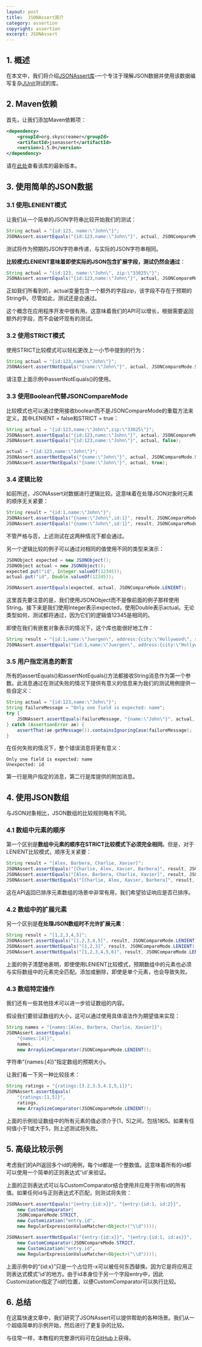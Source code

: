 ```yaml
---
layout: post
title:  JSONAssert简介
category: assertion
copyright: assertion
excerpt: JSONAssert
---
```


## 1. 概述

在本文中，我们将介绍[JSONAssert库](http://jsonassert.skyscreamer.org/)-一个专注于理解JSON数据并使用该数据编写复杂[JUnit](http://junit.org/junit4/)测试的库。

## 2. Maven依赖

首先，让我们添加Maven依赖项：

```xml
<dependency>
    <groupId>org.skyscreamer</groupId>
    <artifactId>jsonassert</artifactId>
    <version>1.5.0</version>
</dependency>
```

请在[此处](https://central.sonatype.com/artifact/org.skyscreamer/jsonassert/1.5.1)查看该库的最新版本。

## 3. 使用简单的JSON数据

### 3.1 使用LENIENT模式

让我们从一个简单的JSON字符串比较开始我们的测试：

```java
String actual = "{id:123, name:\"John\"}";
JSONAssert.assertEquals("{id:123,name:\"John\"}", actual, JSONCompareMode.LENIENT);
```

测试将作为预期的JSON字符串传递，与实际的JSON字符串相同。

**比较模式LENIENT意味着即使实际的JSON包含扩展字段，测试仍然会通过**：

```java
String actual = "{id:123, name:\"John\", zip:\"33025\"}";
JSONAssert.assertEquals("{id:123,name:\"John\"}", actual, JSONCompareMode.LENIENT);
```

正如我们所看到的，actual变量包含一个额外的字段zip，该字段不存在于预期的String中。尽管如此，测试还是会通过。

这个概念在应用程序开发中很有用。这意味着我们的API可以增长，根据需要返回额外的字段，而不会破坏现有的测试。

### 3.2 使用STRICT模式

使用STRICT比较模式可以轻松更改上一小节中提到的行为：

```java
String actual = "{id:123,name:\"John\"}";
JSONAssert.assertNotEquals("{name:\"John\"}", actual, JSONCompareMode.STRICT);
```

请注意上面示例中assertNotEquals()的使用。

### 3.3 使用Boolean代替JSONCompareMode

比较模式也可以通过使用接收boolean而不是JSONCompareMode的重载方法来定义，其中LENIENT = false和STRICT = true：

```java
String actual = "{id:123,name:\"John\",zip:\"33025\"}";
JSONAssert.assertEquals("{id:123,name:\"John\"}", actual, JSONCompareMode.LENIENT);
JSONAssert.assertEquals("{id:123,name:\"John\"}", actual, false);

actual = "{id:123,name:\"John\"}";
JSONAssert.assertNotEquals("{name:\"John\"}", actual, JSONCompareMode.STRICT);
JSONAssert.assertNotEquals("{name:\"John\"}", actual, true);
```

### 3.4 逻辑比较

如前所述，JSONAssert对数据进行逻辑比较。这意味着在处理JSON对象时元素的顺序无关紧要：

```java
String result = "{id:1,name:\"John\"}";
JSONAssert.assertEquals("{name:\"John\",id:1}", result, JSONCompareMode.STRICT);
JSONAssert.assertEquals("{name:\"John\",id:1}", result, JSONCompareMode.LENIENT);
```

不管严格与否，上述测试在这两种情况下都会通过。

另一个逻辑比较的例子可以通过对相同的值使用不同的类型来演示：

```java
JSONObject expected = new JSONObject();
JSONObject actual = new JSONObject();
expected.put("id", Integer.valueOf(12345));
actual.put("id", Double.valueOf(12345));

JSONAssert.assertEquals(expected, actual, JSONCompareMode.LENIENT);
```

这里首先要注意的是，我们使用JSONObject而不是像前面的例子那样使用String。接下来是我们使用Integer表示expected，使用Double表示actual。无论类型如何，测试都将通过，因为它们的逻辑值12345是相同的。

即使在我们有嵌套对象表示的情况下，这个库也能很好地工作：

```java
String result = "{id:1,name:\"Juergen\", address:{city:\"Hollywood\", state:\"LA\", zip:91601}}";
JSONAssert.assertEquals("{id:1,name:\"Juergen\", address:{city:\"Hollywood\", state:\"LA\", zip:91601}}", result, false);
```

### 3.5 用户指定消息的断言

所有的assertEquals()和assertNotEquals()方法都接收String消息作为第一个参数。此消息通过在测试失败的情况下提供有意义的信息来为我们的测试用例提供一些自定义：

```java
String actual = "{id:123,name:\"John\"}";
String failureMessage = "Only one field is expected: name";
try {
    JSONAssert.assertEquals(failureMessage, "{name:\"John\"}", actual, JSONCompareMode.STRICT);
} catch (AssertionError ae) {
    assertThat(ae.getMessage()).containsIgnoringCase(failureMessage);
}
```

在任何失败的情况下，整个错误消息将更有意义：

```shell
Only one field is expected: name 
Unexpected: id
```

第一行是用户指定的消息，第二行是库提供的附加消息。

## 4. 使用JSON数组

与JSON对象相比，JSON数组的比较规则略有不同。

### 4.1 数组中元素的顺序

第一个区别是**数组中元素的顺序在STRICT比较模式下必须完全相同**。但是，对于LENIENT比较模式，顺序无关紧要：

```java
String result = "[Alex, Barbera, Charlie, Xavier]";
JSONAssert.assertEquals("[Charlie, Alex, Xavier, Barbera]", result, JSONCompareMode.LENIENT);
JSONAssert.assertEquals("[Alex, Barbera, Charlie, Xavier]", result, JSONCompareMode.STRICT);
JSONAssert.assertNotEquals("[Charlie, Alex, Xavier, Barbera]", result, JSONCompareMode.STRICT);
```

这在API返回已排序元素数组的场景中非常有用，我们希望验证响应是否已排序。

### 4.2 数组中的扩展元素

另一个区别是**在处理JSON数组时不允许扩展元素**：

```java
String result = "[1,2,3,4,5]";
JSONAssert.assertEquals("[1,2,3,4,5]", result, JSONCompareMode.LENIENT);
JSONAssert.assertNotEquals("[1,2,3]", result, JSONCompareMode.LENIENT);
JSONAssert.assertNotEquals("[1,2,3,4,5,6]", result, JSONCompareMode.LENIENT);
```

上面的例子清楚地表明，即使使用LENIENT比较模式，预期数组中的元素也必须与实际数组中的元素完全匹配。添加或删除，即使是单个元素，也会导致失败。

### 4.3 数组特定操作

我们还有一些其他技术可以进一步验证数组的内容。

假设我们要验证数组的大小，这可以通过使用具体语法作为期望值来实现：

```java
String names = "{names:[Alex, Barbera, Charlie, Xavier]}";
JSONAssert.assertEquals(
    "{names:[4]}", 
    names, 
    new ArraySizeComparator(JSONCompareMode.LENIENT));
```

字符串“{names:[4\]}”指定数组的预期大小。

让我们看一下另一种比较技术：

```java
String ratings = "{ratings:[3.2,3.5,4.1,5,1]}";
JSONAssert.assertEquals(
    "{ratings:[1,5]}", 
    ratings, 
    new ArraySizeComparator(JSONCompareMode.LENIENT));
```

上面的示例验证数组中的所有元素的值必须介于[1，5\]之间，包括1和5。如果有任何值小于1或大于5，则上述测试将失败。

## 5. 高级比较示例

考虑我们的API返回多个id的用例，每个id都是一个整数值。这意味着所有的id都可以使用一个简单的正则表达式'\d'来验证。

上面的正则表达式可以与CustomComparator结合使用并应用于所有id的所有值。如果任何id与正则表达式不匹配，则测试将失败：

```java
JSONAssert.assertEquals("{entry:{id:x}}", "{entry:{id:1, id:2}}", 
    new CustomComparator(
    JSONCompareMode.STRICT, 
    new Customization("entry.id", 
    new RegularExpressionValueMatcher<Object>("\\d"))));

JSONAssert.assertNotEquals("{entry:{id:x}}", "{entry:{id:1, id:as}}", 
    new CustomComparator(JSONCompareMode.STRICT, 
    new Customization("entry.id", 
    new RegularExpressionValueMatcher<Object>("\\d"))));
```

上面示例中的“{id:x}”只是一个占位符-x可以被任何东西替换。因为它是将应用正则表达式模式'\d'的地方。由于id本身位于另一个字段entry中，因此Customization指定了id的位置，以便CustomComparator可以执行比较。

## 6. 总结

在这篇快速文章中，我们研究了JSONAssert可以提供帮助的各种场景。我们从一个超级简单的示例开始，然后进行了更复杂的比较。

与往常一样，本教程的完整源代码可在[GitHub](https://github.com/tuyucheng7/taketoday-tutorial4j/tree/master/software.test/testing-assertions)上获得。